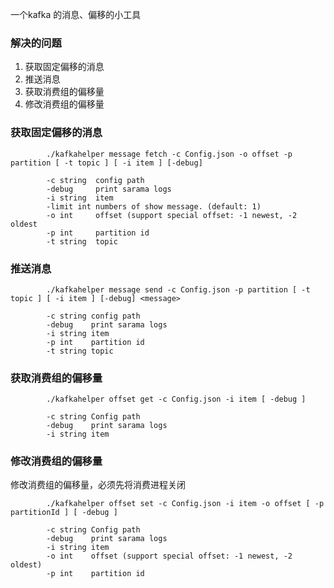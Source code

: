 一个kafka 的消息、偏移的小工具

### 解决的问题

1. 获取固定偏移的消息
2. 推送消息
3. 获取消费组的偏移量
4. 修改消费组的偏移量 

### 获取固定偏移的消息

```shell
        ./kafkahelper message fetch -c Config.json -o offset -p partition [ -t topic ] [ -i item ] [-debug]

        -c string  config path
        -debug     print sarama logs
        -i string  item
        -limit int numbers of show message. (default: 1)
        -o int     offset (support special offset: -1 newest, -2 oldest
        -p int     partition id
        -t string  topic
```

### 推送消息

```sbtshell
        ./kafkahelper message send -c Config.json -p partition [ -t topic ] [ -i item ] [-debug] <message>

        -c string config path
        -debug    print sarama logs
        -i string item
        -p int    partition id
        -t string topic
```

### 获取消费组的偏移量

```sbtshell
        ./kafkahelper offset get -c Config.json -i item [ -debug ]

        -c string Config path
        -debug    print sarama logs
        -i string item
```

### 修改消费组的偏移量

修改消费组的偏移量，必须先将消费进程关闭

```sbtshell
        ./kafkahelper offset set -c Config.json -i item -o offset [ -p partitionId ] [ -debug ]

        -c string Config path
        -debug    print sarama logs
        -i string item
        -o int    offset (support special offset: -1 newest, -2 oldest)
        -p int    partition id
```

